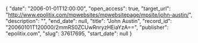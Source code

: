{
  "date": "2006-01-01T12:00:00", 
  "open_access": true, 
  "target_url": "http://www.epolitix.com/mpwebsites/mpwebsitepage/mpsite/john-austin/", 
  "description": "", 
  "end_date": null, 
  "title": "John Austin", 
  "record_id": "20060101T120000/2mmRS0ZCUwRnryzHEiaYzA==", 
  "publisher": "epolitix.com", 
  "slug": 37617695, 
  "start_date": null
}

